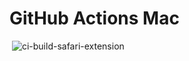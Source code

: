 # GitHub Actions Mac
![]()
![ci-build-safari-extension](https://github.com/rapsealk/github-actions-mac/workflows/Build%20Safari%20Extension/badge.svg)
